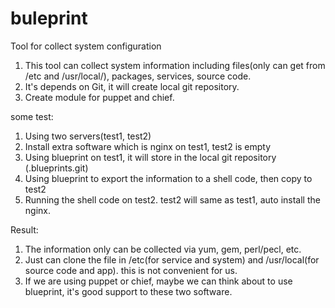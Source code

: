 buleprint
=========

Tool for collect system configuration

1. This tool can collect system information including files(only can get from /etc and /usr/local/), packages, services, source code.
2. It's depends on Git, it will create local git repository.
3. Create module for puppet and chief.

some test:

1. Using two servers(test1, test2)
2. Install extra software which is nginx on test1, test2 is empty
3. Using blueprint on test1, it will store in the local git repository (.blueprints.git)
4. Using blueprint to export the information to a shell code, then copy to test2
5. Running the shell code on test2. test2 will same as test1, auto install the nginx.

Result:

1. The information only can be collected via yum, gem, perl/pecl, etc. 
2. Just can clone the file in /etc(for service and system) and /usr/local(for source code and app). this is not convenient for us.
3. If we are using puppet or chief, maybe we can think about to use blueprint, it's good support to these two software.
